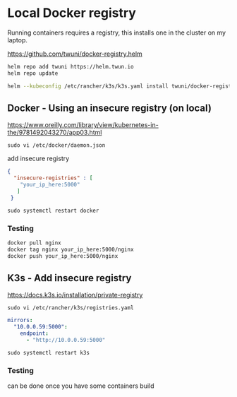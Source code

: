 # Local Docker registry

Running containers requires a registry, this installs one in the cluster on my laptop.

https://github.com/twuni/docker-registry.helm

```bash
helm repo add twuni https://helm.twun.io
helm repo update
```

```bash
helm --kubeconfig /etc/rancher/k3s/k3s.yaml install twuni/docker-registry -n docker-registry --create-namespace
```

## Docker - Using an insecure registry (on local)

https://www.oreilly.com/library/view/kubernetes-in-the/9781492043270/app03.html

`sudo vi /etc/docker/daemon.json`

add insecure registry

```json
{
  "insecure-registries" : [
    "your_ip_here:5000"
   ]
 }
```

`sudo systemctl restart docker`

### Testing

```bash
docker pull nginx
docker tag nginx your_ip_here:5000/nginx
docker push your_ip_here:5000/nginx
```

## K3s - Add insecure registry

https://docs.k3s.io/installation/private-registry

`sudo vi /etc/rancher/k3s/registries.yaml`

```yaml
mirrors:
  "10.0.0.59:5000":
    endpoint:
      - "http://10.0.0.59:5000"
```

`sudo systemctl restart k3s`

### Testing

can be done once you have some containers build